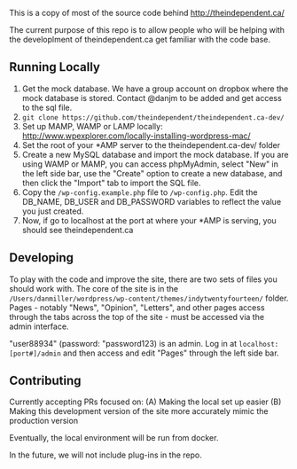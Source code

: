 This is a copy of most of the source code behind http://theindependent.ca/

The current purpose of this repo is to allow people who will be helping with the developlment of theindependent.ca get familiar with the code base.

## Running Locally

1. Get the mock database. We have a group account on dropbox where the mock database is stored. Contact @danjm to be added and get access to the sql file.
2. `git clone https://github.com/theindependent/theindependent.ca-dev/`
3. Set up MAMP, WAMP or LAMP locally: http://www.wpexplorer.com/locally-installing-wordpress-mac/
4. Set the root of your *AMP server to the theindependent.ca-dev/ folder
5. Create a new MySQL database and import the mock database. If you are using WAMP or MAMP, you can access phpMyAdmin, select "New" in the left side bar, use the "Create" option to create a new database, and then click the "Import" tab to import the SQL file.
6. Copy the `/wp-config.example.php` file to `/wp-config.php`. Edit the DB_NAME, DB_USER and DB_PASSWORD variables to reflect the value you just created.
7. Now, if go to localhost at the port at where your *AMP is serving, you should see theindependent.ca

## Developing

To play with the code and improve the site, there are two sets of files you should work with. The core of the site is in the `/Users/danmiller/wordpress/wp-content/themes/indytwentyfourteen/` folder. Pages - notably "News", "Opinion", "Letters", and other pages access through the tabs across the top of the site - must be accessed via the admin interface.

"user88934" (password: "password123) is an admin. Log in at `localhost:[port#]/admin` and then access and edit "Pages" through the left side bar.

## Contributing

Currently accepting PRs focused on:
(A) Making the local set up easier
(B) Making this development version of the site more accurately mimic the production version

Eventually, the local environment will be run from docker.

In the future, we will not include plug-ins in the repo.
